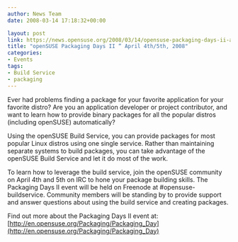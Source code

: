 ```yaml
---
author: News Team
date: 2008-03-14 17:18:32+00:00

layout: post
link: https://news.opensuse.org/2008/03/14/opensuse-packaging-days-ii-april-4th5th-2008/
title: "openSUSE Packaging Days II “ April 4th/5th, 2008"
categories:
- Events
tags:
- Build Service
- packaging
---
```

Ever had problems finding a package for your favorite application for your favorite distro? Are you an application developer or project contributor, and want to learn how to provide binary packages for all the popular distros (including openSUSE) automatically?

Using the openSUSE Build Service, you can provide packages for most popular Linux distros using one single service. Rather than maintaining separate systems to build packages, you can take advantage of the openSUSE Build Service and let it do most of the work.

To learn how to leverage the build service, join the openSUSE community on April 4th and 5th on IRC to hone your package building skills. The Packaging Days II event will be held on Freenode at #opensuse-buildservice. Community members will be standing by to provide support and answer questions about using the build service and creating packages.

Find out more about the Packaging Days II event at: [http://en.opensuse.org/Packaging/Packaging_Day](http://en.opensuse.org/Packaging/Packaging_Day)		
